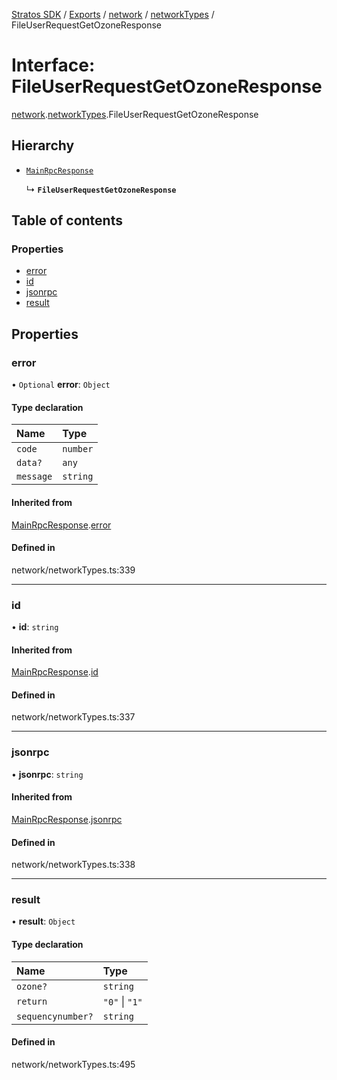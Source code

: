 [Stratos SDK](../README.md) / [Exports](../modules.md) / [network](../modules/network.md) / [networkTypes](../modules/network.networkTypes.md) / FileUserRequestGetOzoneResponse

# Interface: FileUserRequestGetOzoneResponse

[network](../modules/network.md).[networkTypes](../modules/network.networkTypes.md).FileUserRequestGetOzoneResponse

## Hierarchy

- [`MainRpcResponse`](network.networkTypes.MainRpcResponse.md)

  ↳ **`FileUserRequestGetOzoneResponse`**

## Table of contents

### Properties

- [error](network.networkTypes.FileUserRequestGetOzoneResponse.md#error)
- [id](network.networkTypes.FileUserRequestGetOzoneResponse.md#id)
- [jsonrpc](network.networkTypes.FileUserRequestGetOzoneResponse.md#jsonrpc)
- [result](network.networkTypes.FileUserRequestGetOzoneResponse.md#result)

## Properties

### error

• `Optional` **error**: `Object`

#### Type declaration

| Name | Type |
| :------ | :------ |
| `code` | `number` |
| `data?` | `any` |
| `message` | `string` |

#### Inherited from

[MainRpcResponse](network.networkTypes.MainRpcResponse.md).[error](network.networkTypes.MainRpcResponse.md#error)

#### Defined in

network/networkTypes.ts:339

___

### id

• **id**: `string`

#### Inherited from

[MainRpcResponse](network.networkTypes.MainRpcResponse.md).[id](network.networkTypes.MainRpcResponse.md#id)

#### Defined in

network/networkTypes.ts:337

___

### jsonrpc

• **jsonrpc**: `string`

#### Inherited from

[MainRpcResponse](network.networkTypes.MainRpcResponse.md).[jsonrpc](network.networkTypes.MainRpcResponse.md#jsonrpc)

#### Defined in

network/networkTypes.ts:338

___

### result

• **result**: `Object`

#### Type declaration

| Name | Type |
| :------ | :------ |
| `ozone?` | `string` |
| `return` | ``"0"`` \| ``"1"`` |
| `sequencynumber?` | `string` |

#### Defined in

network/networkTypes.ts:495
